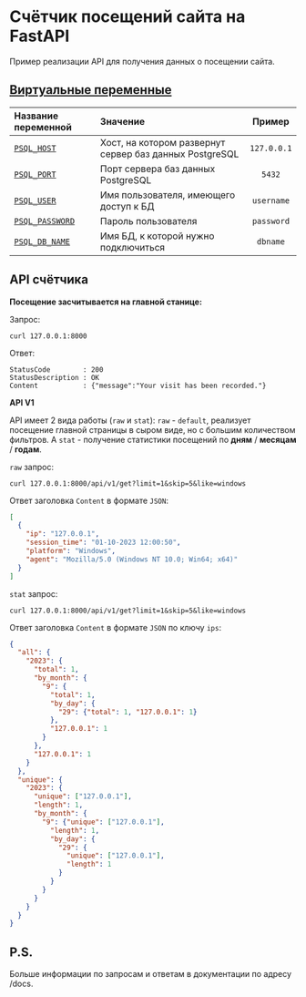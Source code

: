 # Счётчик посещений сайта на FastAPI

Пример реализации API для получения данных о посещении сайта.

## [Виртуальные переменные](example.env)

| Название переменной               | Значение                                                |   Пример    | 
|:----------------------------------|:--------------------------------------------------------|:-----------:|
| [`PSQL_HOST`](example.env#L1)     | Хост, на котором развернут сервер баз данных PostgreSQL | `127.0.0.1` |
| [`PSQL_PORT` ](example.env#L2)    | Порт сервера баз данных PostgreSQL                      |   `5432`    |
| [`PSQL_USER` ](example.env#L3)    | Имя пользователя, имеющего доступ к БД                  | `username`  |
| [`PSQL_PASSWORD`](example.env#L4) | Пароль пользователя                                     | `password`  |
| [`PSQL_DB_NAME`](example.env#L5)  | Имя БД, к которой нужно подключиться                    |  `dbname`   |

## API счётчика

**Посещение засчитывается на главной станице:**

Запрос:

```shell
curl 127.0.0.1:8000
```

Ответ:

```shell
StatusCode        : 200
StatusDescription : OK
Content           : {"message":"Your visit has been recorded."}
```

**API V1**

API имеет 2 вида работы (`raw` и `stat`): `raw` - `default`, реализует посещение главной страницы в сыром виде, но с
большим
количеством фильтров. А `stat` - получение статистики посещений по **дням** / **месяцам** / **годам**.

`raw` запрос:

```shell
curl 127.0.0.1:8000/api/v1/get?limit=1&skip=5&like=windows
```

Ответ заголовка `Content` в формате `JSON`:

```json
[
  {
    "ip": "127.0.0.1",
    "session_time": "01-10-2023 12:00:50",
    "platform": "Windows",
    "agent": "Mozilla/5.0 (Windows NT 10.0; Win64; x64)"
  }
]
```

`stat` запрос:

```shell
curl 127.0.0.1:8000/api/v1/get?limit=1&skip=5&like=windows
```

Ответ заголовка `Content` в формате `JSON` по ключу `ips`:

```json
{
  "all": {
    "2023": {
      "total": 1,
      "by_month": {
        "9": {
          "total": 1,
          "by_day": {
            "29": {"total": 1, "127.0.0.1": 1}
          },
          "127.0.0.1": 1
        }
      },
      "127.0.0.1": 1
    }
  },
  "unique": {
    "2023": {
      "unique": ["127.0.0.1"],
      "length": 1,
      "by_month": {
        "9": {"unique": ["127.0.0.1"],
          "length": 1,
          "by_day": {
            "29": {
              "unique": ["127.0.0.1"],
              "length": 1
            }
          }
        }
      }
    }
  }
}
```

## P.S.

Больше информации по запросам и ответам в документации по адресу /docs.
